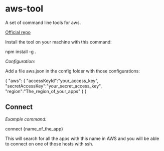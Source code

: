 # aws-tool

A set of command line tools for aws.

[Official repo](https://github.com/rivardolivier/aws-tool)

Install the tool on your machine with this command:

npm install -g .

_Configuration:_

 Add a file aws.json in the config folder with those configurations:

 {
  "aws": {
    "accessKeyId":"your_access_key",
    "secretAccessKey":"your_secret_access_key",
    "region":"The_region_of_your_apps"
  }
}

## Connect

_Example command:_

connect {name_of_the_app}

This will search for all the apps with this name in AWS and you will be able to connect on one of those hosts with ssh.